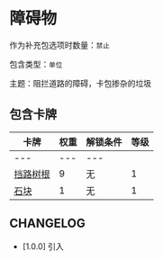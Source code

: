 # 障碍物

作为补充包选项时数量：`禁止`

包含类型：`单位`

主题：阻拦道路的障碍，卡包掺杂的垃圾

## 包含卡牌

卡牌 | 权重 | 解锁条件 | 等级
--- | --- | --- | ---
--- | --- | ---
[挡路树根](../卡牌/挡路树根.md) | 9 | 无 | 1
[石块](../卡牌/石块.md) | 1 | 无 | 1

## CHANGELOG

- [1.0.0] 引入
